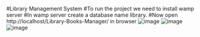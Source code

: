 #Library Management System
#To run the project we need to install wamp server
#In wamp server create a database name library.
#Now open http://localhost/Library-Books-Manager/ in browser
![image](https://user-images.githubusercontent.com/95476982/194280534-7e5b9f51-2b4f-43df-af49-f70c2e67818b.png)
![image](https://user-images.githubusercontent.com/95476982/194281089-ea4c45a9-a0f3-408b-ac70-5ad62d6080f0.png)
![image](https://user-images.githubusercontent.com/95476982/194281197-f6dc15af-d0f4-4121-b84d-a2246acdb5af.png)


